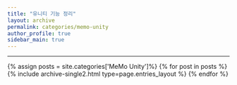 ```yaml
---
title: "유니티 기능 정리"
layout: archive
permalink: categories/memo-unity
author_profile: true
sidebar_main: true
---
```


***
<!-- 공백포함 -> site.categories.['a b c'] -->


{% assign posts = site.categories['MeMo Unity']%}
{% for post in posts %} {% include archive-single2.html type=page.entries_layout %} {% endfor %}



